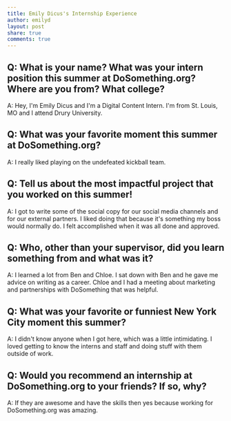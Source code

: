 ```yaml
---
title: Emily Dicus's Internship Experience
author: emilyd
layout: post
share: true
comments: true
---
```


## Q: What is your name? What was your intern position this summer at DoSomething.org? Where are you from? What college?

A: Hey, I'm Emily Dicus and I'm a Digital Content Intern. I'm from St. Louis, MO and I attend Drury University.

## Q: What was your favorite moment this summer at DoSomething.org?

A: I really liked playing on the undefeated kickball team.

## Q: Tell us about the most impactful project that you worked on this summer!

A: I got to write some of the social copy for our social media channels and for our external partners. I liked doing that because it's something my boss would normally do. I felt accomplished when it was all done and approved.

## Q: Who, other than your supervisor, did you learn something from and what was it?

A: I learned a lot from Ben and Chloe. I sat down with Ben and he gave me advice on writing as a career. Chloe and I had a meeting about marketing and partnerships with DoSomething that was helpful.

## Q: What was your favorite or funniest New York City moment this summer?

A: I didn't know anyone when I got here, which was a little intimidating. I loved getting to know the interns and staff and doing stuff with them outside of work.

## Q: Would you recommend an internship at DoSomething.org to your friends? If so, why?

A: If they are awesome and have the skills then yes because working for DoSomething.org was amazing.
